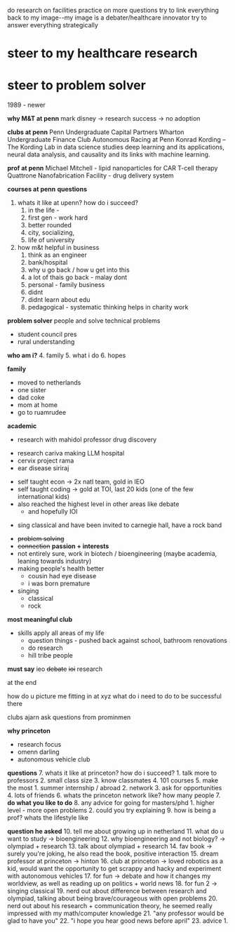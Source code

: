 do research on facilities
practice on more questions 
try to link everything back to my image--my image is a debater/healthcare innovator
try to answer everything strategically 

# steer to my healthcare research

# steer to problem solver

1989 - newer

**why M&T at penn**
mark disney -> research success -> no adoption

**clubs at penn**
Penn Undergraduate Capital Partners
Wharton Undergraduate Finance Club
Autonomous Racing at Penn
Konrad Kording – The Kording Lab in data science studies deep learning and its applications, neural data analysis, and causality and its links with machine learning.

**prof at penn**
Michael Mitchell - lipid nanoparticles for CAR T-cell therapy 
Quattrone Nanofabrication Facility - drug delivery system 

**courses at penn**
**questions**
1. whats it like at upenn? how do i succeed?
	1. in the life - 
	2. first gen - work hard
	3. better rounded
	4. city, socializing, 
	5. life of university 
2. how m&t helpful in business
	1. think as an engineer
	2. bank/hospital
	3. why u go back / how u get into this
	4. a lot of thais go back - malay dont 
	5. personal - family business
	6. didnt 
	7. didnt learn about edu
	8. pedagogical - systematic thinking helps in charity work

**problem solver**  people and solve technical problems
- student council pres
- rural understanding 

**who am i?**
4. family
5. what i do
6. hopes

**family**
- moved to netherlands
- one sister
- dad coke
- mom at home
- go to ruamrudee

**academic**
- research with mahidol professor drug discovery
+ research cariva making LLM hospital 
+ cervix project rama
+ ear disease siriraj
- self taught econ -> 2x natl team, gold in IEO
- self taught coding -> gold at TOI, last 20 kids (one of the few international kids)
- also reached the highest level in other areas like debate
	- and hopefully IOI 

+ sing classical and have been invited to carnegie hall, have a rock band 

- ~~problem solving~~ 
- ~~connection~~
**passion + interests**
- not entirely sure, work in biotech / bioengineering (maybe academia, leaning towards industry)
- making people's health better
	- cousin had eye disease
	- i was born premature
- singing 
	- classical 
	- rock

**most meaningful club**
- skills apply all areas of my life
	- question things - pushed back against school, bathroom renovations
	- do research 
	- hill tribe people

**must say**
ieo
~~debate~~
~~ioi~~
research

at the end

how do u picture me fitting in at xyz
what do i need to do to be successful there

clubs
ajarn
ask questions from prominmen


**why princeton**
- research focus 
- omenn darling 
- autonomous vehicle club


**questions**
7. whats it like at princeton? how do i succeed?
	1. talk more to professors
	2. small class size 
	3. know classmates
	4. 101 courses
	5. make the most
		1. summer internship / abroad 
		2. network
		3. ask for opportunities 
		4. lots of friends
		6. whats the princeton network like? how many people
		7. **do what you like to do**
8. any advice for going for masters/phd
	1. higher level - more open problems
	2. could you try explaining 
9. how is being a prof? whats the lifestyle like

**question he asked**
10. tell me about growing up in netherland
11. what do u want to study -> bioengineering
12. why bioengineering and not biology? -> olympiad + research
13. talk about olympiad + research
14. fav book -> surely you're joking, he also read the book, positive interaction
15. dream professor at princeton -> hinton
16. club at princeton -> loved robotics as a kid, would want the opportunity to get scrappy and hacky and experiment with autonomous vehicles
17. for fun -> debate and how it changes my worldview, as well as reading up on politics + world news 
18. for fun 2 -> singing classical
19. nerd out about difference between research and olympiad, talking about being brave/courageous with open problems 
20. nerd out about his research + communication theory, he seemed really impressed with my math/computer knowledge
21. "any professor would be glad to have you"
22. "i hope you hear good news before april"
23. advice
	1. 

